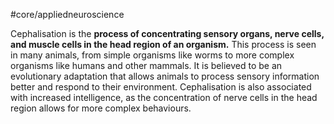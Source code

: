 #core/appliedneuroscience

Cephalisation is the **process of concentrating sensory organs, nerve cells, and muscle cells in the head region of an organism.** This process is seen in many animals, from simple organisms like worms to more complex organisms like humans and other mammals. It is believed to be an evolutionary adaptation that allows animals to process sensory information better and respond to their environment. Cephalisation is also associated with increased intelligence, as the concentration of nerve cells in the head region allows for more complex behaviours.
